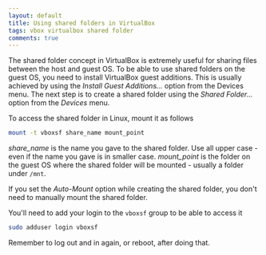 ```yaml
---
layout: default
title: Using shared folders in VirtualBox
tags: vbox virtualbox shared folder
comments: true
---
```


The shared folder concept in VirtualBox is extremely useful for sharing files between the host and guest OS. To be able to use shared folders on the guest OS, you need to install VirtualBox guest additions. This is usually achieved by using the _Install Guest Additions..._ option from the Devices menu. The next step is to create a shared folder using the _Shared Folder..._ option from the _Devices_ menu.

To access the shared folder in Linux, mount it as follows

```bash
mount -t vboxsf share_name mount_point
```

_share_name_ is the name you gave to the shared folder. Use all upper case - even if the name you gave is in smaller case. _mount_point_ is the folder on the guest OS where the shared folder will be mounted - usually a folder under `/mnt`.

If you set the _Auto-Mount_ option while creating the shared folder, you don't need to manually mount the shared folder.

You'll need to add your login to the `vboxsf` group to be able to access it

```bash
sudo adduser login vboxsf
```

Remember to log out and in again, or reboot, after doing that.
